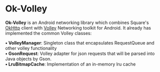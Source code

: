 # Ok-Volley

<b>Ok-Volley</b> is an Android networking library which combines Square's <a href="http://square.github.io/okhttp/">OkHttp</a> client with <a href="http://developer.android.com/training/volley/index.html">Volley</a> Networking toolkit for Android. It already has implemented the common Volley classes:

<b>&bull; VolleyManager</b>: Singleton class that encapsulates RequestQueue and other volley functionality
<br><b>&bull; GsonRequest</b>: Volley adapter for json requests that will be parsed into Java objects by Gson.
<br><b>&bull; LruBitmapCache</b>: Implementation of an in-memory lru cache


